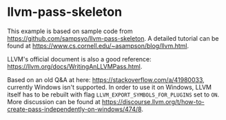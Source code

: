 # llvm-pass-skeleton

This example is based on sample code from https://github.com/sampsyo/llvm-pass-skeleton. A detailed tutorial can be found at https://www.cs.cornell.edu/~asampson/blog/llvm.html.

LLVM's official document is also a good reference: https://llvm.org/docs/WritingAnLLVMPass.html.

Based on an old Q&A at here: https://stackoverflow.com/a/41980033, currently Windows isn't supported. In order to use it on Windows, LLVM itself has to be rebuilt
with flag ```LLVM_EXPORT_SYMBOLS_FOR_PLUGINS``` set to ```ON```. More discussion can be found at https://discourse.llvm.org/t/how-to-create-pass-independently-on-windows/474/8.